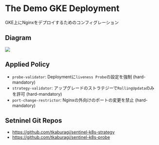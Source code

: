 # The Demo GKE Deployment

GKE上にNginxをデプロイするためのコンフィグレーション

## Diagram

![](https://raw.githubusercontent.com/tkaburagi/tfcb-allinone/main/gcp-k8s/diagram.png)


## Applied Policy

* `probe-validator`: Deploymentに`liveness Probe`の設定を強制 (hard-mandatory)
* `strategy-validator`: アップグレードのストラテジーで`RollingUpdata`のみを許可 (hard-mandatory)
* `port-change-restrictor`: Nginxの外向けのポートの変更を禁止 (hard-mandatory)


## Setninel Git Repos
* https://github.com/tkaburagi/sentinel-k8s-strategy
* https://github.com/tkaburagi/sentinel-k8s-probe